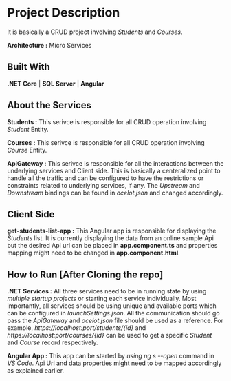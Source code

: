 # Project Description

It is basically a CRUD project involving _Students_ and _Courses_.

**Architecture :** Micro Services

## Built With

**.NET Core** | **SQL Server** | **Angular**


## About the Services

**Students :** This serivce is responsible for all CRUD operation involving _Student_ Entity.

**Courses :** This serivce is responsible for all CRUD operation involving _Course_ Entity.

**ApiGateway :** This serivce is responsible for all the interactions between the underlying services and Client side. This is basically a centeralized point to handle all the traffic and can be configured to have the restrictions or constraints related to underlying services, if any. The _Upstream_ and _Downstream_ bindings can be found in _ocelot.json_ and changed accordingly.

## Client Side

**get-students-list-app :** This Angular app is responsible for displaying the _Students_ list. It is currently displaying the data from an online sample Api but the desired Api url can be placed in **app.component.ts** and properties mapping might need to be changed in **app.component.html**.


## How to Run [After Cloning the repo]

**.NET Services :** All three services need to be in running state by using _multiple startup projects_ or starting each service individually. Most importantly, all services should be using unique and available ports which can be configured in _launchSettings.json_. All the communication should go pass the _ApiGateway_ and _ocelot.json_ file should be used as a reference. For example, _https://localhost:port/students/{id}_ and _https://localhost:port/courses/{id}_ can be used to get a specific _Student_ and _Course_ record respectively.

**Angular App :** This app can be started by _using ng s --open_ command in _VS Code_. Api Url and data properties might need to be mapped accordingly as explained earlier.
